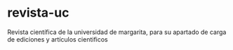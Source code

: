 # revista-uc
Revista científica de la universidad de margarita, para su apartado de carga de ediciones y artículos cientificos 
